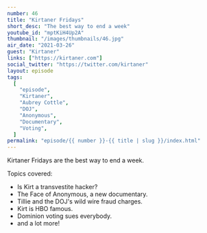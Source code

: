 ```yaml
---
number: 46
title: "Kirtaner Fridays"
short_desc: "The best way to end a week"
youtube_id: "mptKiH4Up2A"
thumbnail: "/images/thumbnails/46.jpg"
air_date: "2021-03-26"
guest: "Kirtaner"
links: ["https://kirtaner.com"]
social_twitter: "https://twitter.com/kirtaner"
layout: episode
tags:
  [
    "episode",
    "Kirtaner",
    "Aubrey Cottle",
    "DOJ",
    "Anonymous",
    "Documentary",
    "Voting",
  ]
permalink: "episode/{{ number }}-{{ title | slug }}/index.html"
---
```


Kirtaner Fridays are the best way to end a week.

Topics covered:

- Is Kirt a transvestite hacker?
- The Face of Anonymous, a new documentary.
- Tillie and the DOJ's wild wire fraud charges.
- Kirt is HBO famous.
- Dominion voting sues everybody.
- and a lot more!
